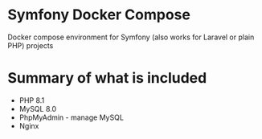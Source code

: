 # Symfony Docker Compose
Docker compose environment for Symfony (also works for Laravel or plain PHP) projects

# Summary of what is included
* PHP 8.1
* MySQL 8.0
* PhpMyAdmin - manage MySQL
* Nginx
